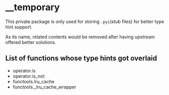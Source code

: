 # __temporary

This private package is only used for storing  ``.pyi``(stub files) for better type hint support.

As its name, related contents would be removed after having upstream offered better solutions.

## List of  functions whose type hints got overlaid

- operator.is
- operator.is_not
- functools.lru_cache
- functools._lru_cache_wrapper
